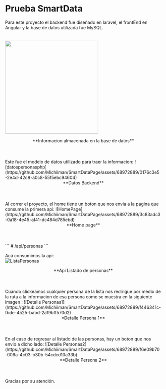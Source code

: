# Prueba SmartData

Para este proyecto el backend fue diseñado en laravel, el frontEnd en Angular y la base de datos utilizada fue MySQL.
<br>                                
<br>
<img src="![Info Base de datos](https://github.com/Michiiman/SmartDataPage/assets/68972889/02693a7c-ecc8-499a-bedc-750b499a1156)" width="300">


<center>**Informacion almacenada en la base de datos**</center>
<br> 
<br>                                
<br>                                
Este fue el modelo de datos utilizado para traer la informacion:
![datospersonasphp](https://github.com/Michiiman/SmartDataPage/assets/68972889/0176c3e5-2e4d-42c8-a0c8-55f5ebc94604)
<center>**Datos Backend**</center>
<br>                                
<br>
<br>                                
Al correr el proyecto, el home tiene un boton que nos envia a la pagina que consume la primera api:                                
![HomePage](https://github.com/Michiiman/SmartDataPage/assets/68972889/3c83adc3-0a18-4e45-af41-dc484d785ebd)
<center>**Home page**</center>                                          
<br>                                
<br>                                
<br>                                
 ```
      # /api/personas
 ```
<br>                                

Acá consumimos la api:                                
![ListaPersonas](https://github.com/Michiiman/SmartDataPage/assets/68972889/5c5c04da-7f3c-4727-aff3-e2a6f57cb4fd)               
<center>**Api Listado de personas**</center>                                         
<br>                                
<br>                                
<br>                                
Cuando clickeamos cualquier persona de la lista nos redirigue por medio de la ruta a la informacion de esa persona como se muestra en la siguiente imagen :                            
![Detalle Personas1](https://github.com/Michiiman/SmartDataPage/assets/68972889/f446341c-fbde-4525-babd-2a19bff570d2)
<center>*Detalle Persona 1**</center>
<br>                                
<br>                                
<br>                                
En el caso de regresar al listado de las personas, hay un boton que nos envio a dicho lado:                              
![Detalle Personas2](https://github.com/Michiiman/SmartDataPage/assets/68972889/f6e09b70-006a-4c03-b30b-54cdcd10a33b)
<center>**Detalle Persona 2**</center>                                          
<br>                                
<br>                                
<br>                                
Gracias por su atención.


 


